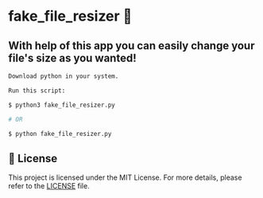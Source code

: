 # fake_file_resizer 📏

<h2>With help of this app you can easily change your file's size as you wanted!</h2>

```bash
Download python in your system.

Run this script:

$ python3 fake_file_resizer.py

# OR

$ python fake_file_resizer.py

```

## :memo: License ##

This project is licensed under the MIT License. For more details, please refer to the [LICENSE](LICENSE.md) file.
